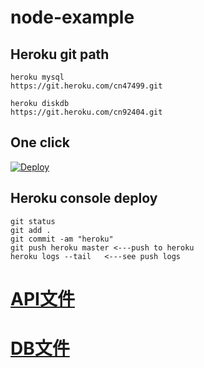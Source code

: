 # node-example

## Heroku git path
```
heroku mysql
https://git.heroku.com/cn47499.git

heroku diskdb
https://git.heroku.com/cn92404.git
```
## One click
[![Deploy](https://www.herokucdn.com/deploy/button.svg)](https://heroku.com/deploy)

## Heroku console deploy
```
git status
git add .
git commit -am "heroku"
git push heroku master <---push to heroku
heroku logs --tail   <---see push logs
```
# [ API文件 ](https://cn27529.gitbooks.io/mycloudlife-api/content/)  
# [ DB文件 ](https://cn27529.gitbooks.io/mycloudlife-book/content/)  
